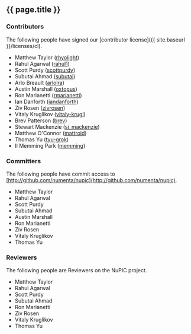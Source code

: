 {{ page.title }}
----------------

### Contributors

The following people have signed our [contributor license]({{ site.baseurl }}/licenses/cl).

* Matthew Taylor ([rhyolight](http://github.com/rhyolight))
* Rahul Agarwal ([rahul1](http://github.com/rahul1))
* Scott Purdy ([scottpurdy](http://github.com/scottpurdy))
* Subutai Ahmad ([subutai](http://github.com/subutai))
* Arlo Breault ([arlolra](http://github.com/arlolra))
* Austin Marshall ([oxtopus](http://github.com/oxtopus))
* Ron Marianetti ([rmarianetti](https://github.com/rmarianetti))
* Ian Danforth ([iandanforth](https://github.com/iandanforth))
* Ziv Rosen ([zivrosen](https://github.com/zivrosen))
* Vitaly Kruglikov ([vitaly-krugl](https://github.com/vitaly-krugl))
* Brev Patterson ([brev](https://github.com/brev))
* Stewart Mackenzie ([sj_mackenzie](https://github.com/sj_mackenzie))
* Matthew O'Connor ([mattroid](https://github.com/mattroid))
* Thomas Yu ([tyu-grok](https://github.com/tyu-grok))
* Il Memming Park ([memming](https://github.com/memming))

### Committers

The following people have commit access to [http://github.com/numenta/nupic](http://github.com/numenta/nupic).

* Matthew Taylor
* Rahul Agarwal
* Scott Purdy
* Subutai Ahmad
* Austin Marshall
* Ron Marianetti
* Ziv Rosen
* Vitaly Kruglikov
* Thomas Yu

### Reviewers

The following people are Reviewers on the NuPIC project.

* Matthew Taylor
* Rahul Agarwal
* Scott Purdy
* Subutai Ahmad
* Ron Marianetti
* Ziv Rosen
* Vitaly Kruglikov
* Thomas Yu